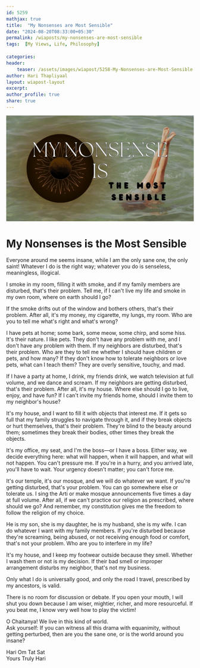 ```yaml
---        
id: 5259        
mathjax: true        
title:  "My Nonsenses are Most Sensible"        
date: "2024-08-20T08:33:00+05:30"        
permalink: /wiaposts/my-nonsenses-are-most-sensible  
tags:  [My Views, Life, Philosophy]         
        
categories:        
header:        
    teaser: /assets/images/wiapost/5258-My-Nonsenses-are-Most-Sensible.jpg        
author: Hari Thapliyaal        
layout: wiapost-layout
excerpt:        
author_profile: true        
share: true        
---     
```


![My Nonsenses are Most Sensible](/assets/images/wiapost/5258-My-Nonsenses-are-Most-Sensible.jpg)
   
# My Nonsenses is the Most Sensible      
   
Everyone around me seems insane, while I am the only sane one, the only saint! Whatever I do is the right way; whatever you do is senseless, meaningless, illogical.

I smoke in my room, filling it with smoke, and if my family members are disturbed, that's their problem. Tell me, if I can't live my life and smoke in my own room, where on earth should I go?

If the smoke drifts out of the window and bothers others, that's their problem. After all, it's my money, my cigarette, my lungs, my room. Who are you to tell me what's right and what's wrong?

I have pets at home; some bark, some meow, some chirp, and some hiss. It's their nature. I like pets. They don't have any problem with me, and I don't have any problem with them. If my neighbors are disturbed, that's their problem. Who are they to tell me whether I should have children or pets, and how many? If they don't know how to tolerate neighbors or love pets, what can I teach them? They are overly sensitive, touchy, and mad.

If I have a party at home, I drink, my friends drink, we watch television at full volume, and we dance and scream. If my neighbors are getting disturbed, that's their problem. After all, it's my house. Where else should I go to live, enjoy, and have fun? If I can't invite my friends home, should I invite them to my neighbor's house?

It's my house, and I want to fill it with objects that interest me. If it gets so full that my family struggles to navigate through it, and if they break objects or hurt themselves, that's their problem. They're blind to the beauty around them; sometimes they break their bodies, other times they break the objects.

It's my office, my seat, and I'm the boss—or I have a boss. Either way, we decide everything here: what will happen, when it will happen, and what will not happen. You can't pressure me. If you're in a hurry, and you arrived late, you'll have to wait. Your urgency doesn't matter; you can't force me.

It's our temple, it's our mosque, and we will do whatever we want. If you're getting disturbed, that's your problem. You can go somewhere else or tolerate us. I sing the Arti or make mosque announcements five times a day at full volume. After all, if we can't practice our religion as prescribed, where should we go? And remember, my constitution gives me the freedom to follow the religion of my choice.

He is my son, she is my daughter, he is my husband, she is my wife. I can do whatever I want with my family members. If you're disturbed because they're screaming, being abused, or not receiving enough food or comfort, that's not your problem. Who are you to interfere in my life?

It's my house, and I keep my footwear outside because they smell. Whether I wash them or not is my decision. If their bad smell or improper arrangement disturbs my neighbor, that's not my business.

Only what I do is universally good, and only the road I travel, prescribed by my ancestors, is valid.

There is no room for discussion or debate. If you open your mouth, I will shut you down because I am wiser, mightier, richer, and more resourceful. If you beat me, I know very well how to play the victim!

O Chaitanya! We live in this kind of world.  
Ask yourself: If you can witness all this drama with equanimity, without getting perturbed, then are you the sane one, or is the world around you insane?

Hari Om Tat Sat   
Yours Truly Hari
